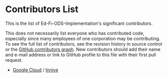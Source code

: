 ﻿# Contributors List

This is the list of Ed-Fi-ODS-Implementation's significant contributors.

This does not necessarily list everyone who has contributed code, especially
since many employees of one corporation may be contributing. To see the full
list of contributors, see the revision history in source control or the [GitHub
contributors
graph](https://github.com/Ed-Fi-Alliance-OSS/Ed-Fi-ODS-Implementation/graphs/contributors).
New contributors should add their name and e-mail address or link to GitHub
profile to this file with their first pull request.

* [Google Cloud](https://cloud.google.com/) / [Innive](https://innive.com/)
